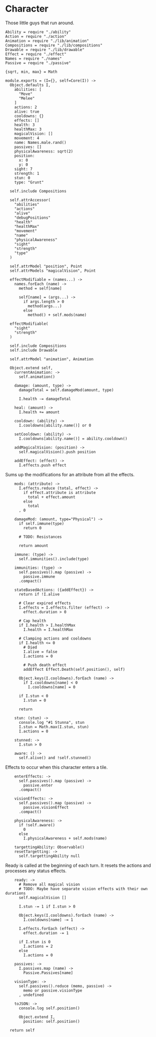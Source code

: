 Character
=========

Those little guys that run around.

    Ability = require "./ability"
    Action = require "./action"
    Animation = require "./lib/animation"
    Compositions = require "./lib/compositions"
    Drawable = require "./lib/drawable"
    Effect = require "./effect"
    Names = require "./names"
    Passive = require "./passive"

    {sqrt, min, max} = Math

    module.exports = (I={}, self=Core(I)) ->
      Object.defaults I,
        abilities: [
          "Move"
          "Melee"
        ]
        actions: 2
        alive: true
        cooldowns: {}
        effects: []
        health: 3
        healthMax: 3
        magicalVision: []
        movement: 4
        name: Names.male.rand()
        passives: []
        physicalAwareness: sqrt(2)
        position:
          x: 0
          y: 0
        sight: 7
        strength: 1
        stun: 0
        type: "Grunt"

      self.include Compositions

      self.attrAccessor(
        "abilities"
        "actions"
        "alive"
        "debugPositions"
        "health"
        "healthMax"
        "movement"
        "name"
        "physicalAwareness"
        "sight"
        "strength"
        "type"
      )

      self.attrModel "position", Point
      self.attrModels "magicalVision", Point

      effectModifiable = (names...) ->
        names.forEach (name) ->
          method = self[name]

          self[name] = (args...) ->
            if args.length > 0
              method(args...)
            else
              method() + self.mods(name)

      effectModifiable(
        "sight"
        "strength"
      )

      self.include Compositions
      self.include Drawable

      self.attrModel "animation", Animation

      Object.extend self,
        currentAnimation: ->
          self.animation()

        damage: (amount, type) ->
          damageTotal = self.damageMod(amount, type)

          I.health -= damageTotal

        heal: (amount) ->
          I.health += amount

        cooldown: (ability) ->
          I.cooldowns[ability.name()] or 0

        setCooldown: (ability) ->
          I.cooldowns[ability.name()] = ability.cooldown()

        addMagicalVision: (position) ->
          self.magicalVision().push position

        addEffect: (effect) ->
          I.effects.push effect

Sums up the modifications for an attribute from all the effects.

        mods: (attribute) ->
          I.effects.reduce (total, effect) ->
            if effect.attribute is attribute
              total + effect.amount
            else
              total
          , 0

        damageMod: (amount, type="Physical") ->
          if self.immune(type)
            return 0

          # TODO: Resistances

          return amount

        immune: (type) ->
          self.immunities().include(type)

        immunities: (type) ->
          self.passives().map (passive) ->
            passive.immune
          .compact()

        stateBasedActions: ({addEffect}) ->
          return if !I.alive

          # Clear expired effects
          I.effects = I.effects.filter (effect) ->
            effect.duration > 0

          # Cap health
          if I.health > I.healthMax
            I.health = I.healthMax

          # Clamping actions and cooldowns
          if I.health <= 0
            # Died
            I.alive = false
            I.actions = 0

            # Push death effect
            addEffect Effect.Death(self.position(), self)

          Object.keys(I.cooldowns).forEach (name) ->
            if I.cooldowns[name] < 0
              I.cooldowns[name] = 0

          if I.stun < 0
            I.stun = 0

          return

        stun: (stun) ->
          console.log "#1 Stunna", stun
          I.stun = Math.max(I.stun, stun)
          I.actions = 0

        stunned: ->
          I.stun > 0

        aware: () ->
          self.alive() and !self.stunned()

Effects to occur when this character enters a tile.

        enterEffects: ->
          self.passives().map (passive) ->
            passive.enter
          .compact()

        visionEffects: ->
          self.passives().map (passive) ->
            passive.visionEffect
          .compact()

        physicalAwareness: ->
          if !self.aware()
            0
          else
            I.physicalAwareness + self.mods(name)

        targettingAbility: Observable()
        resetTargetting: ->
          self.targettingAbility null

Ready is called at the beginning of each turn. It resets the actions and processes
any status effects.

        ready: ->
          # Remove all magical vision
          # TODO: Maybe have separate vision effects with their own durations
          self.magicalVision []

          I.stun -= 1 if I.stun > 0

          Object.keys(I.cooldowns).forEach (name) ->
            I.cooldowns[name] -= 1

          I.effects.forEach (effect) ->
            effect.duration -= 1

          if I.stun is 0
            I.actions = 2
          else
            I.actions = 0

        passives: ->
          I.passives.map (name) ->
            Passive.Passives[name]

        visionType: ->
          self.passives().reduce (memo, passive) ->
            memo or passive.visionType
          , undefined

        toJSON: ->
          console.log self.position()

          Object.extend I,
            position: self.position()

      return self
